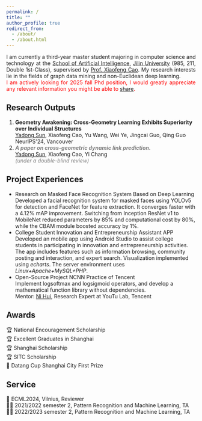 ```yaml
---
permalink: /
title: ""
author_profile: true
redirect_from: 
  - /about/
  - /about.html
---
```


<p style="text-align: justify;">
I am currently a third-year master student majoring in computer science and technology at the <a href="https://sai.jlu.edu.cn/">School of Artificial Intelligence</a>, <a href="https://www.jlu.edu.cn/">Jilin University</a>  (985, 211, Double 1st-Class), supervised by <a href="https://xiaofengcaoml.github.io/">Prof. Xiaofeng Cao</a>. My research interests lie in the fields of graph data mining and non-Euclidean deep learning.
<br>
<span style="color: red;"> I am actively looking for 2025 fall Phd position, I would greatly appreciate any relevant information you might be able to <a href="mailto:sunyd22@mails.jlu.edu.cn">share</a>. </span>
</p>

Research Outputs
------

<p style="text-align: justify;">
<ol>
<li> <b>Geometry Awakening: Cross-Geometry Learning Exhibits Superiority over Individual Structures</b>
<br>
<u>Yadong Sun</u>, Xiaofeng Cao, Yu Wang, Wei Ye, Jingcai Guo, Qing Guo
<br>
NeurIPS'24, Vancouver
</li>

<li>
<span style="color: grey;">
<b><i>A paper on cross-geometric dynamic link prediction. </i></b></span>
<br>
<u>Yadong Sun</u>, Xiaofeng Cao, Yi Chang
<br>
<span style="color: grey;"><i>(under a double-blind review)</i></span>
</li>
</ol>
</p>

Project Experiences
------

<p style="text-align: justify;">
<ul>
<li> Research on Masked Face Recognition System Based on Deep Learning
<br>
  Developed a facial recognition system for masked faces using YOLOv5 for detection and FaceNet for feature extraction. It converges faster with a 4.12% mAP improvement. Switching from Inception ResNet v1 to MobileNet reduced parameters by 85% and computational cost by 80%, while the CBAM module boosted accuracy by 1%.</li>

<li> College Student Innovation and Entrepreneurship Assistant APP
  <br>
  Developed an mobile app using Android Studio to assist college students in participating in innovation and entrepreneurship activities. The app includes features such as information browsing, community posting and interaction, and expert search. Visualization implemented using <i>echarts</i>. The server environment uses <i>Linux+Apache+MySQL+PHP</i>.</li>
<li> Open-Source Project NCNN Practice of Tencent
  <br>
  Implement logsoftmax and logsigmoid operators, and develop a mathematical function library without dependencies.
  <br>
  Mentor: <a href="https://github.com/nihui">Ni Hui</a>, Research Expert at YouTu Lab, Tencent</li>
</ul>
</p>

Awards
------

<p style="text-align: justify;">
🏆 National Encouragement Scholarship
<br>
🏆 Excellent Graduates in Shanghai
<br>
🏆 Shanghai Scholarship
<br>
🏆 SITC Scholarship
<br>
🏅 Datang Cup Shanghai City First Prize
</p>

Service
------

<p style="text-align: justify;">
📝 ECML2024, Vilnius, Reviewer
<br>
👨‍🏫 2021/2022 semester 2, Pattern Recognition and Machine Learning, TA
<br>
👨‍🏫 2022/2023 semester 2, Pattern Recognition and Machine Learning, TA
</p>